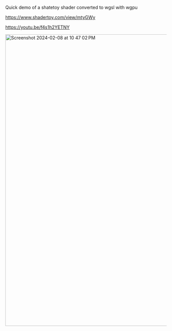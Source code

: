 Quick demo of a shatetoy shader converted to wgsl with wgpu

https://www.shadertoy.com/view/mtyGWy

https://youtu.be/f4s1h2YETNY

<img width="912" alt="Screenshot 2024-02-08 at 10 47 02 PM" src="https://github.com/DDRBoxman/shadertoy-demo/assets/207897/0426e990-3fc0-48a0-b33d-8bb7adfb079f">
